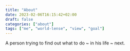 ```yaml
---
title: "About"
date: 2023-02-06T16:15:42+02:00
draft: false
categories: ["about"]
tags: ["me", "world-lense", "view", "goal"]
---
```


A person trying to find out what to do ~ in his life ~ next.
